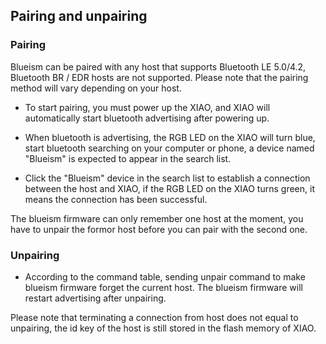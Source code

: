 ## Pairing and unpairing

### Pairing
Blueism can be paired with any host that supports Bluetooth LE 5.0/4.2, Bluetooth BR / EDR hosts are not supported. Please note that the pairing method will vary depending on your host.

* To start pairing, you must power up the XIAO, and XIAO will automatically start bluetooth advertising after powering up.

* When bluetooth is advertising, the RGB LED on the XIAO will turn blue, start bluetooth searching on your computer or phone, a device named "Blueism" is expected to appear in the search list.

* Click the "Blueism" device in the search list to establish a connection between the host and XIAO, if the RGB LED on the XIAO turns green, it means the connection has been successful. 

The blueism firmware can only remember one host at the moment, you have to unpair the formor host before you can pair with the second one.

### Unpairing

* According to the command table, sending unpair command to make blueism firmware forget the current host. The blueism firmware will restart advertising after unpairing.

Please note that terminating a connection from host does not equal to unpairing, the id key of the host is still stored in the flash memory of XIAO.